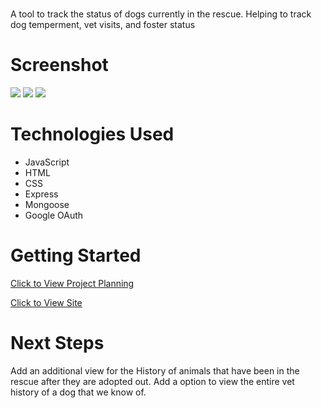 # <Phoenix Remix Roster>
A tool to track the status of dogs currently in the rescue. Helping to track dog temperment, vet visits, and foster status

# Screenshot

<img src="https://imgur.com/sZR3zfx.png">
<img src="https://imgur.com/mU3QlYB.png">
<img src="https://imgur.com/PUJkZX4.png">

# Technologies Used

- JavaScript
- HTML
- CSS
- Express
- Mongoose
- Google OAuth

# Getting Started

[Click to View Project Planning](https://trello.com/b/jcLDSR0w/phoenix-remix-roster)

[Click to View Site](https://project2-63875d05076a.herokuapp.com/)

# Next Steps

Add an additional view for the History of animals that have been in the rescue after they are adopted out.
Add a option to view the entire vet history of a dog that we know of.